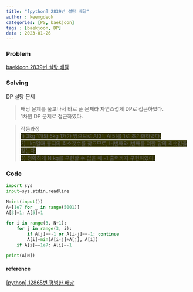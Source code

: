 ```yaml
---
title: "[python] 2839번 설탕 배달"
author : keemgdeok
categories: [PS, baekjoon]
tags : [baekjoon, DP]
data : 2023-01-26
---
```



### Problem
[baekjoon 2839번 설탕 배달](https://www.acmicpc.net/problem/2839)


### Solving
DP 설탕 문제
> 배낭 문제를 풀고나서 바로 푼 문제라 자연스럽게 DP로 접근하였다.  
> 1차원 DP 문제로 접근하였다.

> 작동과정  
> <span style="background-color:#333300"> 1\) 3kg 1개와 5kg 1개가 있으므로 A[3], A[5]를 1로 초기화하였다. </span>  
> <span style="background-color:#333300">2\) i kg일때 봉지의 최소갯수를 찾으므로, i-j번째와 j번째를 더한 합의 최솟값을 찾는다.  </span>  
> <span style="background-color:#333300">3\) 정확하게 N kg를 구현할 수 없을 때 -1 출력까지 구현하였다.</span>



### Code
```python
import sys
input=sys.stdin.readline

N=int(input())
A=[1e7 for _ in range(5001)]
A[3]=1; A[5]=1

for i in range(3, N+1):
    for j in range(3, i):
        if A[j]==-1 or A[i-j]==-1: continue
        A[i]=min(A[i-j]+A[j], A[i])
    if A[i]==1e7: A[i]=-1

print(A[N])
```


#### reference
[[python] 12865번 평범한 배낭]()
